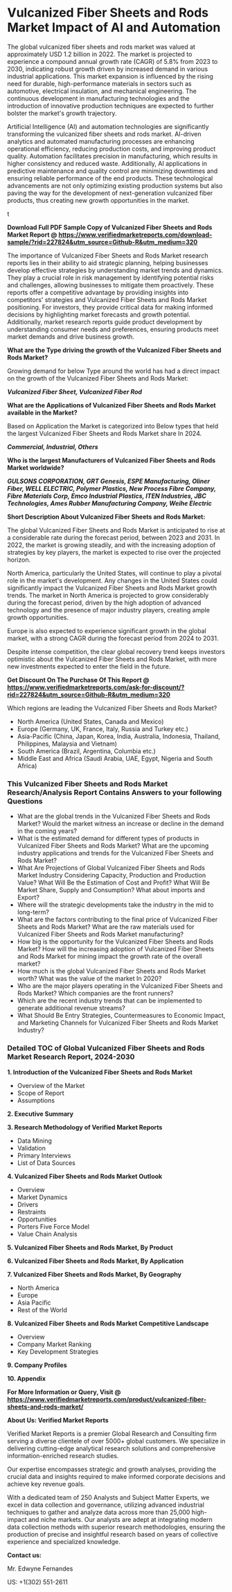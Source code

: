 <meta name="title" content="Global Vulcanized Fiber Sheets and Rods Market Impact of AI and Automation"><meta name="description" content="The global vulcanized fiber sheets and rods market was valued at approximately USD 1.2 billion in 2022. The market is projected to experience a compound annual growth "><meta name="title" content="Vulcanized Fiber Sheets and Rods Market Size, Share, Scope, Trends, Growth, Opportunities, Analysis, Forecast"><h1>Vulcanized Fiber Sheets and Rods Market Impact of AI and Automation</h1><p>The global vulcanized fiber sheets and rods market was valued at approximately USD 1.2 billion in 2022. The market is projected to experience a compound annual growth rate (CAGR) of 5.8% from 2023 to 2030, indicating robust growth driven by increased demand in various industrial applications. This market expansion is influenced by the rising need for durable, high-performance materials in sectors such as automotive, electrical insulation, and mechanical engineering. The continuous development in manufacturing technologies and the introduction of innovative production techniques are expected to further bolster the market's growth trajectory.</p><p>Artificial Intelligence (AI) and automation technologies are significantly transforming the vulcanized fiber sheets and rods market. AI-driven analytics and automated manufacturing processes are enhancing operational efficiency, reducing production costs, and improving product quality. Automation facilitates precision in manufacturing, which results in higher consistency and reduced waste. Additionally, AI applications in predictive maintenance and quality control are minimizing downtimes and ensuring reliable performance of the end products. These technological advancements are not only optimizing existing production systems but also paving the way for the development of next-generation vulcanized fiber products, thus creating new growth opportunities in the market.</p>t</p><p id="" class=""><strong>Download Full PDF Sample Copy of Vulcanized Fiber Sheets and Rods Market Report @ <a href="https://www.verifiedmarketreports.com/download-sample/?rid=227824&utm_source=Github-R&utm_medium=320" target="_blank">https://www.verifiedmarketreports.com/download-sample/?rid=227824&utm_source=Github-R&utm_medium=320</a></strong></p><p>The importance of&nbsp;Vulcanized Fiber Sheets and Rods Market research reports lies in their ability to aid strategic planning, helping businesses develop effective strategies by understanding market trends and dynamics. They play a crucial role in risk management by identifying potential risks and challenges, allowing businesses to mitigate them proactively. These reports offer a competitive advantage by providing insights into competitors' strategies and Vulcanized Fiber Sheets and Rods Market positioning. For investors, they provide critical data for making informed decisions by highlighting market forecasts and growth potential. Additionally, market research reports guide product development by understanding consumer needs and preferences, ensuring products meet market demands and drive business growth.</p><p><strong>What are the&nbsp;Type driving the growth of the Vulcanized Fiber Sheets and Rods Market?</strong></p><p id="" class="">Growing demand for below Type around the world has had a direct impact on the growth of the Vulcanized Fiber Sheets and Rods Market:</p><em><strong>Vulcanized Fiber Sheet, Vulcanized Fiber Rod</strong></em></p><strong>What are the&nbsp;Applications&nbsp;of Vulcanized Fiber Sheets and Rods Market available in the Market?</strong></p><p id="" class="">Based on Application the Market is categorized into Below types that held the largest Vulcanized Fiber Sheets and Rods Market share In 2024.</p><em><strong>Commercial, Industrial, Others</strong></em></p><strong>Who is the largest Manufacturers of Vulcanized Fiber Sheets and Rods Market worldwide?</strong></p><p><em><strong>GULSONS CORPORATION, GRT Genesis, ESPE Manufacturing, Oliner Fiber, WELL ELECTRIC, Polymer Plastics, New Process Fibre Company, Fibre Materials Corp, Emco Industrial Plastics, ITEN Industries, JBC Technologies, Ames Rubber Manufacturing Company, Weihe Electric</strong></em></p><p id="" class=""><strong>Short Description About Vulcanized Fiber Sheets and Rods Market:</strong></p><p>The global Vulcanized Fiber Sheets and Rods Market is anticipated to rise at a considerable rate during the forecast period, between 2023 and 2031. In 2022, the market is growing steadily, and with the increasing adoption of strategies by key players, the market is expected to rise over the projected horizon.</p><p>North America, particularly the United States, will continue to play a pivotal role in the market's development. Any changes in the United States could significantly impact the Vulcanized Fiber Sheets and Rods Market growth trends. The market in North America is projected to grow considerably during the forecast period, driven by the high adoption of advanced technology and the presence of major industry players, creating ample growth opportunities.</p><p>Europe is also expected to experience significant growth in the global market, with a strong CAGR during the forecast period from 2024 to 2031.</p><p>Despite intense competition, the clear global recovery trend keeps investors optimistic about the Vulcanized Fiber Sheets and Rods Market, with more new investments expected to enter the field in the future.</p><p id="" class=""><strong>Get Discount On The Purchase Of This Report @ <a href="https://www.verifiedmarketreports.com/ask-for-discount/?rid=227824&utm_source=Github-R&utm_medium=320" target="_blank">https://www.verifiedmarketreports.com/ask-for-discount/?rid=227824&utm_source=Github-R&utm_medium=320</a></strong></p>Which regions are leading the Vulcanized Fiber Sheets and Rods Market?</p><ul><li>North America (United States, Canada and Mexico)</li><li>Europe (Germany, UK, France, Italy, Russia and Turkey etc.)</li><li>Asia-Pacific (China, Japan, Korea, India, Australia, Indonesia, Thailand, Philippines, Malaysia and Vietnam)</li><li>South America (Brazil, Argentina, Columbia etc.)</li><li>Middle East and Africa (Saudi Arabia, UAE, Egypt, Nigeria and South Africa)</li></ul><h3 id="" class="">This Vulcanized Fiber Sheets and Rods Market Research/Analysis Report Contains Answers to your following Questions</h3><ul><li>What are the global trends in the Vulcanized Fiber Sheets and Rods Market? Would the market witness an increase or decline in the demand in the coming years?</li><li>What is the estimated demand for different types of products in Vulcanized Fiber Sheets and Rods Market? What are the upcoming industry applications and trends for the Vulcanized Fiber Sheets and Rods Market?</li><li>What Are Projections of Global Vulcanized Fiber Sheets and Rods Market Industry Considering Capacity, Production and Production Value? What Will Be the Estimation of Cost and Profit? What Will Be Market Share, Supply and Consumption? What about imports and Export?</li><li>Where will the strategic developments take the industry in the mid to long-term?</li><li>What are the factors contributing to the final price of Vulcanized Fiber Sheets and Rods Market? What are the raw materials used for Vulcanized Fiber Sheets and Rods Market manufacturing?</li><li>How big is the opportunity for the Vulcanized Fiber Sheets and Rods Market? How will the increasing adoption of Vulcanized Fiber Sheets and Rods Market for mining impact the growth rate of the overall market?</li><li>How much is the global Vulcanized Fiber Sheets and Rods Market worth? What was the value of the market In 2020?</li><li>Who are the major players operating in the Vulcanized Fiber Sheets and Rods Market? Which companies are the front runners?</li><li>Which are the recent industry trends that can be implemented to generate additional revenue streams?</li><li>What Should Be Entry Strategies, Countermeasures to Economic Impact, and Marketing Channels for Vulcanized Fiber Sheets and Rods Market Industry?</li></ul><h3 id="" class="">Detailed TOC of Global Vulcanized Fiber Sheets and Rods Market Research Report, 2024-2030</h3><p id="" class=""><strong>1. Introduction of the Vulcanized Fiber Sheets and Rods Market</strong></p><ul><li>Overview of the Market</li><li>Scope of Report</li><li>Assumptions</li></ul><p id="" class=""><strong>2. Executive Summary</strong></p><p id="" class=""><strong>3. Research Methodology of Verified Market Reports</strong></p><ul><li>Data Mining</li><li>Validation</li><li>Primary Interviews</li><li>List of Data Sources</li></ul><p id="" class=""><strong>4. Vulcanized Fiber Sheets and Rods Market Outlook</strong></p><ul><li>Overview</li><li>Market Dynamics</li><li>Drivers</li><li>Restraints</li><li>Opportunities</li><li>Porters Five Force Model</li><li>Value Chain Analysis</li></ul><p id="" class=""><strong>5. Vulcanized Fiber Sheets and Rods Market, By Product</strong></p><p id="" class=""><strong>6. Vulcanized Fiber Sheets and Rods Market, By Application</strong></p><p id="" class=""><strong>7. Vulcanized Fiber Sheets and Rods Market, By Geography</strong></p><ul><li>North America</li><li>Europe</li><li>Asia Pacific</li><li>Rest of the World</li></ul><p id="" class=""><strong>8. Vulcanized Fiber Sheets and Rods Market Competitive Landscape</strong></p><ul><li>Overview</li><li>Company Market Ranking</li><li>Key Development Strategies</li></ul><p id="" class=""><strong>9. Company Profiles</strong></p><p id="" class=""><strong>10. Appendix</strong></p><p id="" class=""><strong>For More Information or Query, Visit @ <a href="https://www.verifiedmarketreports.com/product/vulcanized-fiber-sheets-and-rods-market/" target="_blank">https://www.verifiedmarketreports.com/product/vulcanized-fiber-sheets-and-rods-market/</a></strong></p><p id="" class=""><strong>About Us: Verified Market Reports</strong></p><p id="" class="">Verified Market Reports is a premier Global Research and Consulting firm serving a diverse clientele of over 5000+ global customers. We specialize in delivering cutting-edge analytical research solutions and comprehensive information-enriched research studies.</p><p id="" class="">Our expertise encompasses strategic and growth analyses, providing the crucial data and insights required to make informed corporate decisions and achieve key revenue goals.</p><p id="" class="">With a dedicated team of 250 Analysts and Subject Matter Experts, we excel in data collection and governance, utilizing advanced industrial techniques to gather and analyze data across more than 25,000 high-impact and niche markets. Our analysts are adept at integrating modern data collection methods with superior research methodologies, ensuring the production of precise and insightful research based on years of collective experience and specialized knowledge.</p><p id="" class=""><strong>Contact us:</strong></p><p id="" class="">Mr. Edwyne Fernandes</p><p id="" class="">US: +1(302) 551-2611</p>